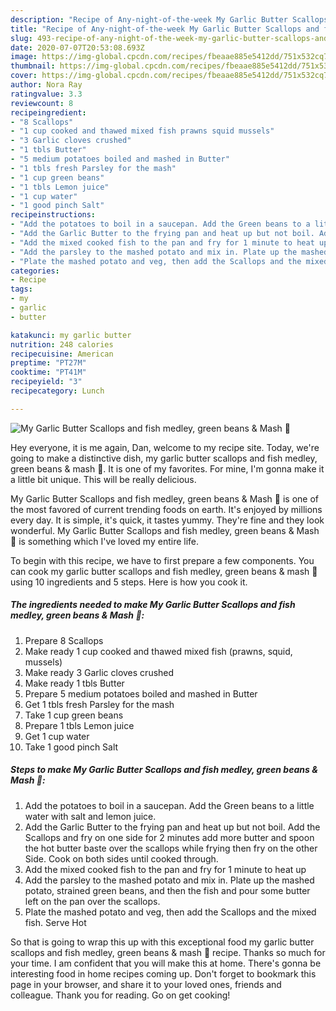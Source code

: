 ```yaml
---
description: "Recipe of Any-night-of-the-week My Garlic Butter Scallops and fish medley, green beans &amp;amp; Mash 💚"
title: "Recipe of Any-night-of-the-week My Garlic Butter Scallops and fish medley, green beans &amp;amp; Mash 💚"
slug: 493-recipe-of-any-night-of-the-week-my-garlic-butter-scallops-and-fish-medley-green-beans-and-amp-mash
date: 2020-07-07T20:53:08.693Z
image: https://img-global.cpcdn.com/recipes/fbeaae885e5412dd/751x532cq70/my-garlic-butter-scallops-and-fish-medley-green-beans-mash-💚-recipe-main-photo.jpg
thumbnail: https://img-global.cpcdn.com/recipes/fbeaae885e5412dd/751x532cq70/my-garlic-butter-scallops-and-fish-medley-green-beans-mash-💚-recipe-main-photo.jpg
cover: https://img-global.cpcdn.com/recipes/fbeaae885e5412dd/751x532cq70/my-garlic-butter-scallops-and-fish-medley-green-beans-mash-💚-recipe-main-photo.jpg
author: Nora Ray
ratingvalue: 3.3
reviewcount: 8
recipeingredient:
- "8 Scallops"
- "1 cup cooked and thawed mixed fish prawns squid mussels"
- "3 Garlic cloves crushed"
- "1 tbls Butter"
- "5 medium potatoes boiled and mashed in Butter"
- "1 tbls fresh Parsley for the mash"
- "1 cup green beans"
- "1 tbls Lemon juice"
- "1 cup water"
- "1 good pinch Salt"
recipeinstructions:
- "Add the potatoes to boil in a saucepan. Add the Green beans to a little water with salt and lemon juice."
- "Add the Garlic Butter to the frying pan and heat up but not boil. Add the Scallops and fry on one side for 2 minutes add more butter and spoon the hot butter baste over the scallops while frying then fry on the other Side. Cook on both sides until cooked through."
- "Add the mixed cooked fish to the pan and fry for 1 minute to heat up"
- "Add the parsley to the mashed potato and mix in. Plate up the mashed potato, strained green beans, and then the fish and pour some butter left on the pan over the scallops."
- "Plate the mashed potato and veg, then add the Scallops and the mixed fish. Serve Hot"
categories:
- Recipe
tags:
- my
- garlic
- butter

katakunci: my garlic butter 
nutrition: 248 calories
recipecuisine: American
preptime: "PT27M"
cooktime: "PT41M"
recipeyield: "3"
recipecategory: Lunch

---
```



![My Garlic Butter Scallops and fish medley, green beans &amp; Mash 💚](https://img-global.cpcdn.com/recipes/fbeaae885e5412dd/751x532cq70/my-garlic-butter-scallops-and-fish-medley-green-beans-mash-💚-recipe-main-photo.jpg)

Hey everyone, it is me again, Dan, welcome to my recipe site. Today, we're going to make a distinctive dish, my garlic butter scallops and fish medley, green beans &amp; mash 💚. It is one of my favorites. For mine, I'm gonna make it a little bit unique. This will be really delicious.

My Garlic Butter Scallops and fish medley, green beans &amp; Mash 💚 is one of the most favored of current trending foods on earth. It's enjoyed by millions every day. It is simple, it's quick, it tastes yummy. They're fine and they look wonderful. My Garlic Butter Scallops and fish medley, green beans &amp; Mash 💚 is something which I've loved my entire life.




To begin with this recipe, we have to first prepare a few components. You can cook my garlic butter scallops and fish medley, green beans &amp; mash 💚 using 10 ingredients and 5 steps. Here is how you cook it.

<!--inarticleads1-->

##### The ingredients needed to make My Garlic Butter Scallops and fish medley, green beans &amp; Mash 💚:

1. Prepare 8 Scallops
1. Make ready 1 cup cooked and thawed mixed fish (prawns, squid, mussels)
1. Make ready 3 Garlic cloves crushed
1. Make ready 1 tbls Butter
1. Prepare 5 medium potatoes boiled and mashed in Butter
1. Get 1 tbls fresh Parsley for the mash
1. Take 1 cup green beans
1. Prepare 1 tbls Lemon juice
1. Get 1 cup water
1. Take 1 good pinch Salt




<!--inarticleads2-->

##### Steps to make My Garlic Butter Scallops and fish medley, green beans &amp; Mash 💚:

1. Add the potatoes to boil in a saucepan. Add the Green beans to a little water with salt and lemon juice.
1. Add the Garlic Butter to the frying pan and heat up but not boil. Add the Scallops and fry on one side for 2 minutes add more butter and spoon the hot butter baste over the scallops while frying then fry on the other Side. Cook on both sides until cooked through.
1. Add the mixed cooked fish to the pan and fry for 1 minute to heat up
1. Add the parsley to the mashed potato and mix in. Plate up the mashed potato, strained green beans, and then the fish and pour some butter left on the pan over the scallops.
1. Plate the mashed potato and veg, then add the Scallops and the mixed fish. Serve Hot




So that is going to wrap this up with this exceptional food my garlic butter scallops and fish medley, green beans &amp; mash 💚 recipe. Thanks so much for your time. I am confident that you will make this at home. There's gonna be interesting food in home recipes coming up. Don't forget to bookmark this page in your browser, and share it to your loved ones, friends and colleague. Thank you for reading. Go on get cooking!
